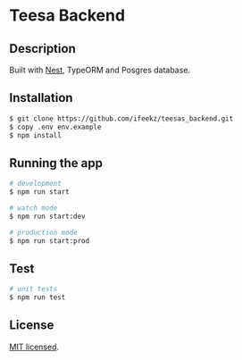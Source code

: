 # Teesa Backend

## Description

Built with [Nest](https://github.com/nestjs/nest), TypeORM and Posgres database.

## Installation

```bash
$ git clone https://github.com/ifeekz/teesas_backend.git
$ copy .env env.example
$ npm install
```

## Running the app

```bash
# development
$ npm run start

# watch mode
$ npm run start:dev

# production mode
$ npm run start:prod
```

## Test

```bash
# unit tests
$ npm run test
```

## License

[MIT licensed](LICENSE).
